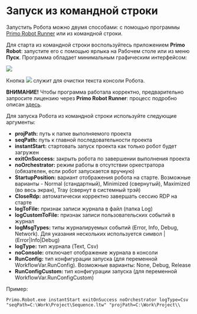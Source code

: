 # Запуск из командной строки

Запустить Робота можно двумя способами: с помощью программы [Primo Robot Runner](https://docs.primo-rpa.ru/primo-rpa/primo-robot/robot-runner/README) или из командной строки.

Для старта из командной строки воспользуйтесь приложением **Primo Robot**: запустите его с помощью ярлыка на Рабочем столе или из меню **Пуск**. Программа обладает минимальным графическим интерфейсом:

![](<../../.gitbook/assets/0 (8).png>)

Кнопка ![](<../../.gitbook/assets/4 (8).png>) служит для очистки текста консоли Робота.

**ВНИМАНИЕ!** Чтобы программа работала корректно, предварительно запросите лицензию через **Primo Robot Runner**: процесс подробно описан [здесь](https://docs.primo-rpa.ru/primo-rpa/primo-robot/robot-runner/registration-desktop#получение-лицензионного-ключа-и-регистрация).

Для запуска Робота из командной строки используйте следующие аргументы:

* **projPath:** путь к папке выполняемого проекта
* **seqPath:** путь к главной последовательности проекта
* **instantStart:** стартовать запуск проекта как только робот будет загружен
* **exitOnSuccess:** закрыть робота по завершении выполнения проекта
* **noOrchestrator:** режим работы в отсутствии оркестратора (обязателен, если робот запускается вручную)
* **StartupPosition:** вариант отображения робота на старте. Возможные варианты - Normal (стандартный), Minimized (свернутый), Maximized (во весь экран), Tray (свернут в системный трэй)
* **CloseRdp:** автоматически корректно завершать сессию RDP на старте
* **logToFile:** признак записи журнала в файл (папка Log)
* **logCustomToFile:** признак записи пользовательских событий в журнал
* **logMsgTypes:** типы журналируемых событий (Error, Info, Debug, Network). Для указания нескольких используется символ | (Error|Info|Debug)
* **logType:** тип журнала (Text, Csv)
* **noConsole:** отключает отображение журнала в консоли
* **RunConfig:** тип конфигурации запуска (для переменной WorkflowVar.RunConfig). Возможные варианты: None, Debug, Release
* **RunConfigCustom:** тип конфигурации запуска (для переменной WorkflowVar.RunConfigCustom)

Пример:

`Primo.Robot.exe instantStart exitOnSuccess noOrchestrator logType=Csv "seqPath=C:\Work\Project\Sequence.ltw" "projPath=C:\Work\Project\\`
